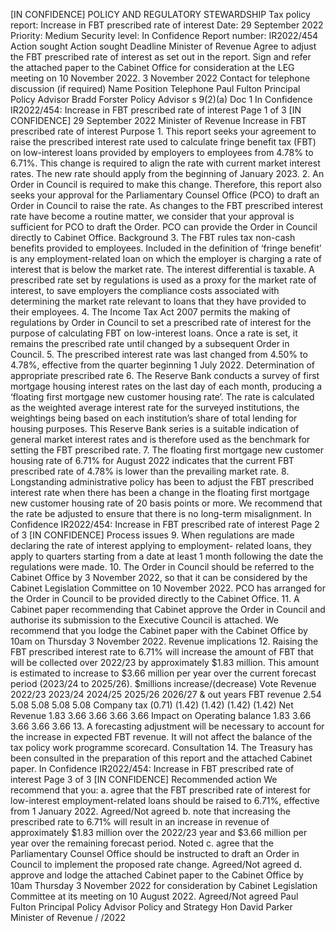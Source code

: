 \[IN CONFIDENCE\] POLICY AND REGULATORY STEWARDSHIP Tax policy report: Increase in FBT prescribed rate of interest Date: 29 September 2022 Priority: Medium Security level: In Confidence Report number: IR2022/454 Action sought Action sought Deadline Minister of Revenue Agree to adjust the FBT prescribed rate of interest as set out in the report. Sign and refer the attached paper to the Cabinet Office for consideration at the LEG meeting on 10 November 2022. 3 November 2022 Contact for telephone discussion (if required) Name Position Telephone Paul Fulton Principal Policy Advisor Bradd Forster Policy Advisor s 9(2)(a) Doc 1 In Confidence IR2022/454: Increase in FBT prescribed rate of interest Page 1 of 3 \[IN CONFIDENCE\] 29 September 2022 Minister of Revenue Increase in FBT prescribed rate of interest Purpose 1. This report seeks your agreement to raise the prescribed interest rate used to calculate fringe benefit tax (FBT) on low-interest loans provided by employers to employees from 4.78% to 6.71%. This change is required to align the rate with current market interest rates. The new rate should apply from the beginning of January 2023. 2. An Order in Council is required to make this change. Therefore, this report also seeks your approval for the Parliamentary Counsel Office (PCO) to draft an Order in Council to raise the rate. As changes to the FBT prescribed interest rate have become a routine matter, we consider that your approval is sufficient for PCO to draft the Order. PCO can provide the Order in Council directly to Cabinet Office. Background 3. The FBT rules tax non-cash benefits provided to employees. Included in the definition of ‘fringe benefit’ is any employment-related loan on which the employer is charging a rate of interest that is below the market rate. The interest differential is taxable. A prescribed rate set by regulations is used as a proxy for the market rate of interest, to save employers the compliance costs associated with determining the market rate relevant to loans that they have provided to their employees. 4. The Income Tax Act 2007 permits the making of regulations by Order in Council to set a prescribed rate of interest for the purpose of calculating FBT on low-interest loans. Once a rate is set, it remains the prescribed rate until changed by a subsequent Order in Council. 5. The prescribed interest rate was last changed from 4.50% to 4.78%, effective from the quarter beginning 1 July 2022. Determination of appropriate prescribed rate 6. The Reserve Bank conducts a survey of first mortgage housing interest rates on the last day of each month, producing a ‘floating first mortgage new customer housing rate’. The rate is calculated as the weighted average interest rate for the surveyed institutions, the weightings being based on each institution’s share of total lending for housing purposes. This Reserve Bank series is a suitable indication of general market interest rates and is therefore used as the benchmark for setting the FBT prescribed rate. 7. The floating first mortgage new customer housing rate of 6.71% for August 2022 indicates that the current FBT prescribed rate of 4.78% is lower than the prevailing market rate. 8. Longstanding administrative policy has been to adjust the FBT prescribed interest rate when there has been a change in the floating first mortgage new customer housing rate of 20 basis points or more. We recommend that the rate be adjusted to ensure that there is no long-term misalignment. In Confidence IR2022/454: Increase in FBT prescribed rate of interest Page 2 of 3 \[IN CONFIDENCE\] Process issues 9. When regulations are made declaring the rate of interest applying to employment- related loans, they apply to quarters starting from a date at least 1 month following the date the regulations were made. 10. The Order in Council should be referred to the Cabinet Office by 3 November 2022, so that it can be considered by the Cabinet Legislation Committee on 10 November 2022. PCO has arranged for the Order in Council to be provided directly to the Cabinet Office. 11. A Cabinet paper recommending that Cabinet approve the Order in Council and authorise its submission to the Executive Council is attached. We recommend that you lodge the Cabinet paper with the Cabinet Office by 10am on Thursday 3 November 2022. Revenue implications 12. Raising the FBT prescribed interest rate to 6.71% will increase the amount of FBT that will be collected over 2022/23 by approximately $1.83 million. This amount is estimated to increase to $3.66 million per year over the current forecast period (2023/24 to 2025/26). $millions increase/(decrease) Vote Revenue 2022/23 2023/24 2024/25 2025/26 2026/27 & out years FBT revenue 2.54 5.08 5.08 5.08 5.08 Company tax (0.71) (1.42) (1.42) (1.42) (1.42) Net Revenue 1.83 3.66 3.66 3.66 3.66 Impact on Operating balance 1.83 3.66 3.66 3.66 3.66 13. A forecasting adjustment will be necessary to account for the increase in expected FBT revenue. It will not affect the balance of the tax policy work programme scorecard. Consultation 14. The Treasury has been consulted in the preparation of this report and the attached Cabinet paper. In Confidence IR2022/454: Increase in FBT prescribed rate of interest Page 3 of 3 \[IN CONFIDENCE\] Recommended action We recommend that you: a. agree that the FBT prescribed rate of interest for low-interest employment-related loans should be raised to 6.71%, effective from 1 January 2022. Agreed/Not agreed b. note that increasing the prescribed rate to 6.71% will result in an increase in revenue of approximately $1.83 million over the 2022/23 year and $3.66 million per year over the remaining forecast period. Noted c. agree that the Parliamentary Counsel Office should be instructed to draft an Order in Council to implement the proposed rate change. Agreed/Not agreed d. approve and lodge the attached Cabinet paper to the Cabinet Office by 10am Thursday 3 November 2022 for consideration by Cabinet Legislation Committee at its meeting on 10 August 2022. Agreed/Not agreed Paul Fulton Principal Policy Advisor Policy and Strategy Hon David Parker Minister of Revenue / /2022